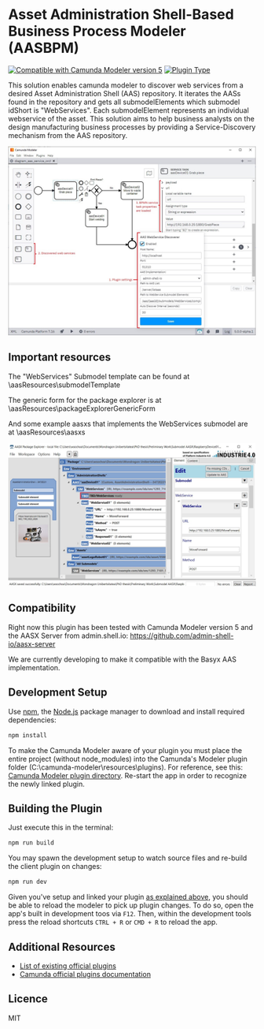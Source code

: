 # Asset Administration Shell-Based Business Process Modeler (AASBPM)

 [![Compatible with Camunda Modeler version 5](https://img.shields.io/badge/Modeler_Version-5.0.0+-blue.svg)](#) [![Plugin Type](https://img.shields.io/badge/Plugin%20Type-BPMN-orange.svg)](#)

This solution enables camunda modeler to discover web services from a desired Asset Administration Shell (AAS) repository. It iterates the AASs found in the repository and gets all submodelElements which submodel idShort is "WebServices". Each submodelElement represents an individual webservice of the asset. This solution aims to help business analysts on the design manufacturing business processes by providing a Service-Discovery mechanism from the AAS repository.

![](Modeler_AasServiceDiscovererSettings.jpg)

## Important resources
The "WebServices" Submodel template can be found at \aasResources\submodelTemplate

The generic form for the package explorer is at \aasResources\packageExplorerGenericForm

And some example aasxs that implements the WebServices submodel are at \aasResources\aasxs

![](SubmodelTemplate.jpg)

## Compatibility
Right now this plugin has been tested with Camunda Modeler version 5 and the AASX Server from admin.shell.io: https://github.com/admin-shell-io/aasx-server

We are currently developing to make it compatible with the Basyx AAS implementation.

## Development Setup

Use [npm](https://www.npmjs.com/), the [Node.js](https://nodejs.org/en/) package manager to download and install required dependencies:

```sh
npm install
```

To make the Camunda Modeler aware of your plugin you must place the entire project (without node_modules) into the Camunda's Modeler plugin folder (C:\camunda-modeler\resources\plugins). For reference, see this: [Camunda Modeler plugin directory](https://github.com/camunda/camunda-modeler/tree/develop/docs/plugins#plugging-into-the-camunda-modeler). Re-start the app in order to recognize the newly linked plugin.


## Building the Plugin

Just execute this in the terminal:
```sh
npm run build
```

You may spawn the development setup to watch source files and re-build the client plugin on changes:

```sh
npm run dev
```

Given you've setup and linked your plugin [as explained above](#development-setup), you should be able to reload the modeler to pick up plugin changes. To do so, open the app's built in development toos via `F12`. Then, within the development tools press the reload shortcuts `CTRL + R` or `CMD + R` to reload the app.

## Additional Resources

* [List of existing official plugins](https://github.com/camunda/camunda-modeler-plugins)
* [Camunda official plugins documentation](https://docs.camunda.io/docs/components/modeler/desktop-modeler/plugins/)


## Licence

MIT
